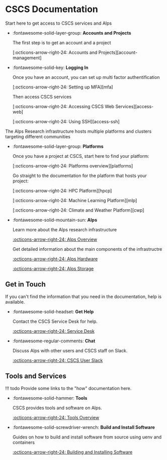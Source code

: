 # CSCS Documentation

Start here to get access to CSCS services and Alps

<div class="grid cards" markdown>

-   :fontawesome-solid-layer-group: __Accounts and Projects__

    The first step is to get an account and a project

    [:octicons-arrow-right-24: Accounts and Projects][account-management]

-   :fontawesome-solid-key: __Logging In__

    Once you have an account, you can set up multi factor authentification

    [:octicons-arrow-right-24: Setting up MFA][mfa]

    Then access CSCS services

    [:octicons-arrow-right-24: Accessing CSCS Web Services][access-web]

    [:octicons-arrow-right-24: Using SSH][access-ssh]

</div>

The Alps Research infrastructure hosts multiple platforms and clusters targeting different communities

<div class="grid cards" markdown>

-   :fontawesome-solid-layer-group: __Platforms__

    Once you have a project at CSCS, start here to find your platform:

    [:octicons-arrow-right-24: Platforms overview][platforms]

    Go straight to the documentation for the platform that hosts your project:

    [:octicons-arrow-right-24: HPC Platform][hpcp]

    [:octicons-arrow-right-24: Machine Learning Platform][mlp]

    [:octicons-arrow-right-24: Climate and Weather Platform][cwp]

-   :fontawesome-solid-mountain-sun: __Alps__

    Learn more about the Alps research infrastructure

    [:octicons-arrow-right-24: Alps Overview](alps/index.md)

    Get detailed information about the main components of the infrastructre

    [:octicons-arrow-right-24: Alps Hardware](alps/hardware.md)

    [:octicons-arrow-right-24: Alps Storage](alps/storage.md)

</div>

## Get in Touch

If you can't find the information that you need in the documentation, help is available.

<div class="grid cards" markdown>

-   :fontawesome-solid-headset: __Get Help__

    Contact the CSCS Service Desk for help.

    [:octicons-arrow-right-24: Service Desk](https://jira.cscs.ch/plugins/servlet/desk)

-   :fontawesome-regular-comments: __Chat__

    Discuss Alps with other users and CSCS staff on Slack.

    [:octicons-arrow-right-24: CSCS User Slack](https://cscs-users.slack.com/)

</div>

## Tools and Services

!!! todo
    Provide some links to the "how" documentation here.

<div class="grid cards" markdown>

-   :fontawesome-solid-hammer: __Tools__

    CSCS provides tools and software on Alps.

    [:octicons-arrow-right-24: Tools Overview](tools/index.md)

-   :fontawesome-solid-screwdriver-wrench: __Build and Install Software__

    Guides on how to build and install software from source using uenv and containers

    [:octicons-arrow-right-24: Building and Installing Software](build-install/index.md)

</div>

